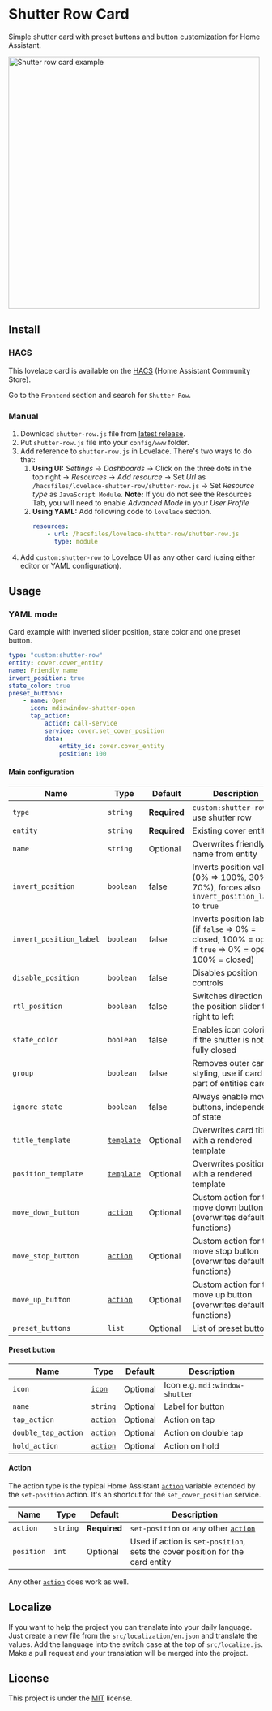 # Shutter Row Card

Simple shutter card with preset buttons and button customization for Home Assistant.

<img width="496" alt="Shutter row card example" src="https://user-images.githubusercontent.com/24818127/192158290-8d833fa2-912d-4232-996a-ef4ff99f660c.png">

## Install

### HACS

This lovelace card is available on the [HACS](https://hacs.xyz/) (Home Assistant Community Store).

Go to the `Frontend` section and search for `Shutter Row`.

### Manual

1. Download `shutter-row.js` file from [latest release](https://github.com/berrywhite96/lovelace-shutter-row/releases).
2. Put `shutter-row.js` file into your `config/www` folder.
3. Add reference to `shutter-row.js` in Lovelace. There's two ways to do that:
    1. **Using UI:** _Settings_ → _Dashboards_ → Click on the three dots in the top right → _Resources_ → _Add resource_ → Set _Url_ as `/hacsfiles/lovelace-shutter-row/shutter-row.js` → Set _Resource type_ as `JavaScript Module`.
       **Note:** If you do not see the Resources Tab, you will need to enable _Advanced Mode_ in your _User Profile_
    2. **Using YAML:** Add following code to `lovelace` section.
        ```yaml
        resources:
            - url: /hacsfiles/lovelace-shutter-row/shutter-row.js
              type: module
        ```
4. Add `custom:shutter-row` to Lovelace UI as any other card (using either editor or YAML configuration).

## Usage

### YAML mode

Card example with inverted slider position, state color and one preset button.

```yaml
type: "custom:shutter-row"
entity: cover.cover_entity
name: Friendly name
invert_position: true
state_color: true
preset_buttons:
    - name: Open
      icon: mdi:window-shutter-open
      tap_action:
          action: call-service
          service: cover.set_cover_position
          data:
              entity_id: cover.cover_entity
              position: 100
```

#### Main configuration

| Name                    | Type                                                                       | Default      | Description                                                                                            |
| ----------------------- | -------------------------------------------------------------------------- | ------------ | ------------------------------------------------------------------------------------------------------ |
| `type`                  | `string`                                                                   | **Required** | `custom:shutter-row` to use shutter row                                                                |
| `entity`                | `string`                                                                   | **Required** | Existing cover entity id                                                                               |
| `name`                  | `string`                                                                   | Optional     | Overwrites friendly name from entity                                                                   |
| `invert_position`       | `boolean`                                                                  | false        | Inverts position value (0% => 100%, 30% => 70%), forces also `invert_position_label` to `true`         |
| `invert_position_label` | `boolean`                                                                  | false        | Inverts position label (if `false` => 0% = closed, 100% = open; if `true` => 0% = open, 100% = closed) |
| `disable_position`      | `boolean`                                                                  | false        | Disables position controls                                                                             |
| `rtl_position`          | `boolean`                                                                  | false        | Switches direction of the position slider to right to left                                             |
| `state_color`           | `boolean`                                                                  | false        | Enables icon coloring if the shutter is not fully closed                                               |
| `group`                 | `boolean`                                                                  | false        | Removes outer card styling, use if card is part of entities card                                       |
| `ignore_state`          | `boolean`                                                                  | false        | Always enable moving buttons, independent of state                                                     |
| `title_template`        | [`template`](https://www.home-assistant.io/docs/configuration/templating/) | Optional     | Overwrites card title with a rendered template                                                         |
| `position_template`     | [`template`](https://www.home-assistant.io/docs/configuration/templating/) | Optional     | Overwrites position with a rendered template                                                           |
| `move_down_button`      | [`action`](https://www.home-assistant.io/dashboards/actions/)              | Optional     | Custom action for the move down button (overwrites default functions)                                  |
| `move_stop_button`      | [`action`](https://www.home-assistant.io/dashboards/actions/)              | Optional     | Custom action for the move stop button (overwrites default functions)                                  |
| `move_up_button`        | [`action`](https://www.home-assistant.io/dashboards/actions/)              | Optional     | Custom action for the move up button (overwrites default functions)                                    |
| `preset_buttons`        | `list`                                                                     | Optional     | List of [preset buttons](#preset-button)                                                               |

#### Preset button

| Name                | Type                                                          | Default  | Description                    |
| ------------------- | ------------------------------------------------------------- | -------- | ------------------------------ |
| `icon`              | [`icon`](https://materialdesignicons.com/)                    | Optional | Icon e.g. `mdi:window-shutter` |
| `name`              | `string`                                                      | Optional | Label for button               |
| `tap_action`        | [`action`](https://www.home-assistant.io/dashboards/actions/) | Optional | Action on tap                  |
| `double_tap_action` | [`action`](https://www.home-assistant.io/dashboards/actions/) | Optional | Action on double tap           |
| `hold_action`       | [`action`](https://www.home-assistant.io/dashboards/actions/) | Optional | Action on hold                 |

#### Action

The action type is the typical Home Assistant [`action`](https://www.home-assistant.io/dashboards/actions/) variable extended by the `set-position` action. It's an shortcut for the `set_cover_position` service.

| Name       | Type     | Default      | Description                                                                               |
| ---------- | -------- | ------------ | ----------------------------------------------------------------------------------------- |
| `action`   | `string` | **Required** | `set-position` or any other [`action`](https://www.home-assistant.io/dashboards/actions/) |
| `position` | `int`    | Optional     | Used if action is `set-position`, sets the cover position for the card entity             |

Any other [`action`](https://www.home-assistant.io/dashboards/actions/) does work as well.

## Localize

If you want to help the project you can translate into your daily language. Just create a new file from the `src/localization/en.json` and translate the values. Add the language into the switch case at the top of `src/localize.js`. Make a pull request and your translation will be merged into the project.

## License

This project is under the [MIT](https://opensource.org/licenses/MIT) license.
